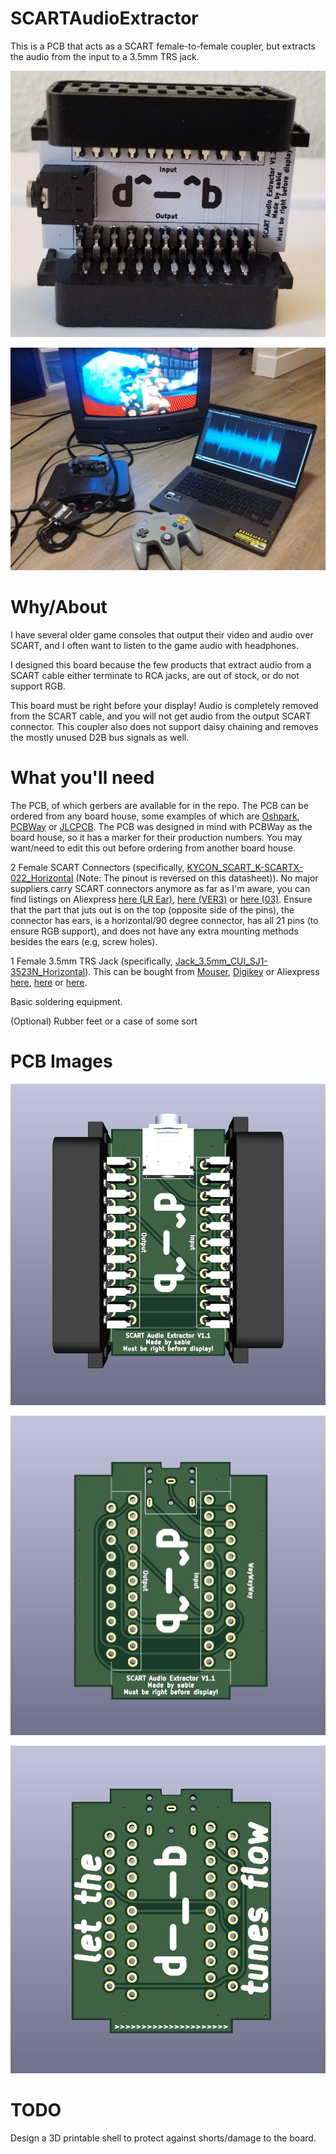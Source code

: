 # SCARTAudioExtractor
This is a PCB that acts as a SCART female-to-female coupler, but extracts the audio from the input to a 3.5mm TRS jack.

![Assembled board](images/assembled.jpg)

![Board in use](images/usage.jpg)

# Why/About

I have several older game consoles that output their video and audio over SCART, and I often want to listen to the game audio with headphones.

I designed this board because the few products that extract audio from a SCART cable either terminate to RCA jacks, are out of stock, or do not support RGB.

This board must be right before your display! Audio is completely removed from the SCART cable, and you will not get audio from the output SCART connector. This coupler also does not support daisy chaining and removes the mostly unused D2B bus signals as well.

# What you'll need

The PCB, of which gerbers are available for in the repo. The PCB can be ordered from any board house, some examples of which are [Oshpark](https://oshpark.com/#services), [PCBWay](https://www.pcbway.com/QuickOrderOnline.aspx) or [JLCPCB](https://cart.jlcpcb.com/quote). The PCB was designed in mind with PCBWay as the board house, so it has a marker for their production numbers. You may want/need to edit this out before ordering from another board house.

2 Female SCART Connectors (specifically, [KYCON_SCART_K-SCARTX-022_Horizontal](https://www.mouser.com/datasheet/2/222/K-SCARTX-022-183347.pdf) (Note: The pinout is reversed on this datasheet)). No major suppliers carry SCART connectors anymore as far as I'm aware, you can find listings on Aliexpress [here (LR Ear)](https://www.aliexpress.us/item/3256803860252051.html), [here (VER3)](https://www.aliexpress.us/item/2255800585241541.html) or [here (03)](https://www.aliexpress.us/item/3256806450160956.html). Ensure that the part that juts out is on the top (opposite side of the pins), the connector has ears, is a horizontal/90 degree connector, has all 21 pins (to ensure RGB support), and does not have any extra mounting methods besides the ears (e.g, screw holes).

1 Female 3.5mm TRS Jack (specifically, [Jack_3.5mm_CUI_SJ1-3523N_Horizontal](https://www.cuidevices.com/product/resource/pdf/sj1-352xn.pdf)). This can be bought from [Mouser](https://www.mouser.com/ProductDetail/CUI-Devices/SJ1-3523N?qs=WyjlAZoYn50aNl0vAhb3Tg%3D%3D), [Digikey](https://www.digikey.com/en/products/detail/cui-devices/SJ1-3523N/738689) or Aliexpress [here](https://www.aliexpress.us/item/2251832685563184.html), [here](https://www.aliexpress.us/item/3256803939752840.html) or [here](https://www.aliexpress.us/item/3256805272161608.html).

Basic soldering equipment.

(Optional) Rubber feet or a case of some sort

# PCB Images

![PCB Front w/ Components](images/frontcomponents.jpg)

![PCB Front w/o Components](images/front.jpg)

![PCB Back](images/back.jpg)

# TODO

Design a 3D printable shell to protect against shorts/damage to the board.

